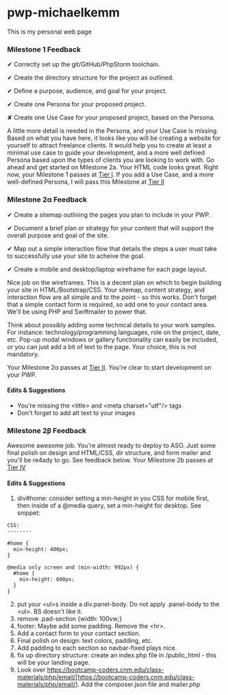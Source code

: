 # pwp-michaelkemm
This is my personal web page

### Milestone 1 Feedback

&#10004; Correctly set up the git/GitHub/PhpStorm toolchain.

&#10004; Create the directory structure for the project as outlined.

&#10004; Define a purpose, audience, and goal for your project.

&#10004; Create one Persona for your proposed project.

&#10008; Create one Use Case for your proposed project, based on the Persona.

A little more detail is needed in the Persona, and your Use Case is missing. Based on what you have here, it looks like you will be creating a website for yourself to attract freelance clients. It would help you to create at least a minimal use case to guide your development, and a more well defined Persona based upon the types of clients you are looking to work with. Go ahead and get started on Milestone 2a. Your HTML code looks great. Right now, your Milestone 1 passes at [Tier I](https://bootcamp-coders.cnm.edu/projects/personal/rubric/). If you add a Use Case, and a more well-defined Persona, I will pass this Milestone at [Tier II](https://bootcamp-coders.cnm.edu/projects/personal/rubric/)

### Milestone 2&alpha; Feedback

&#10004; Create a sitemap outlining the pages you plan to include in your PWP.

&#10004; Document a brief plan or strategy for your content that will support the overall purpose and goal of the site.

&#10004; Map out a simple interaction flow that details the steps a user must take to successfully use your site to acheive the goal.

&#10004; Create a mobile and desktop/laptop wireframe for each page layout.

Nice job on the wireframes. This is a decent plan on which to begin building your site in HTML/Bootstrap/CSS. Your sitemap, content strategy, and interaction flow are all simple and to the point - so this works. Don't forget that a simple contact form is required, so add one to your contact area. We'll be using PHP and Swiftmailer to power that.

Think about possibly adding some technical details to your work samples. For instance: technology/programming languages, role on the project, date, etc. Pop-up modal windows or gallery functionality can easily be included, or you can just add a bit of text to the page. Your choice, this is not mandatory.

Your Milestone 2&alpha; passes at [Tier II](https://bootcamp-coders.cnm.edu/projects/personal/rubric/). You're clear to start development on your PWP.

#### Edits &amp; Suggestions
- You're missing the &lt;title&gt; and &lt;meta charset="utf"/&gt; tags
- Don't forget to add alt text to your images

### Milestone 2&beta; Feedback
Awesome awesome job. You're almost ready to deploy to ASO. Just some final polish on design and HTML/CSS, dir structure, and form mailer and you'll be re4ady to go. See feedback below. Your Milestone 2b passes at [Tier IV](https://bootcamp-coders.cnm.edu/projects/personal/rubric/)

#### Edits &amp; Suggestions
1. div#home: consider setting a min-height in you CSS for mobile first, then inside of a @media query, set a min-height for desktop. See snippet:
```
CSS:
--------

#home {
  min-height: 400px;
}

@media only screen and (min-width: 992px) {
  #home {
    min-height: 600px;
  }
}
```
2. put your &lt;ul&gt;s inside a div.panel-body. Do not apply .panel-body to the &lt;ul&gt;. BS doesn't like it.
3. remove .pad-section {width: 100vw;}
4. footer: Maybe add some padding. Remove the &lt;hr&gt;.
5. Add a contact form to your contact section.
6. Final polish on design: text colors, padding, etc.
7. Add padding to each section so navbar-fixed plays nice.
8. fix up directory structure: create an index.php file in /public_html - this will be your landing page.
9. Look over https://bootcamp-coders.cnm.edu/class-materials/php/email/[https://bootcamp-coders.cnm.edu/class-materials/php/email/]. Add the composer.json file and mailer.php

